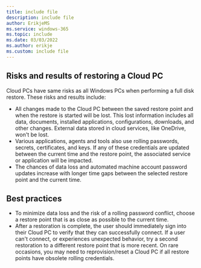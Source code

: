 ```yaml
---
title: include file
description: include file
author: ErikjeMS  
ms.service: windows-365
ms.topic: include
ms.date: 03/03/2022
ms.author: erikje
ms.custom: include file
---
```


## Risks and results of restoring a Cloud PC

Cloud PCs have same risks as all Windows PCs when performing a full disk restore.  These risks and results include:

- All changes made to the Cloud PC between the saved restore point and when the restore is started will be lost. This lost information includes all data, documents, installed applications, configurations, downloads, and other changes. External data stored in cloud services, like OneDrive, won't be lost.
- Various applications, agents and tools also use rolling passwords, secrets, certificates, and keys. If any of these credentials are updated between the current time and the restore point, the associated service or application will be impacted.
- The chances of data loss and automated machine account password updates increase with longer time gaps between the selected restore point and the current time.

## Best practices

- To minimize data loss and the risk of a rolling password conflict, choose a restore point that is as close as possible to the current time.
- After a restoration is complete, the user should immediately sign into their Cloud PC to verify that they can successfully connect. If a user can't connect, or experiences unexpected behavior, try a second restoration to a different restore point that is more recent. On rare occasions, you may need to reprovision/reset a Cloud PC if all restore points have obsolete rolling credentials.